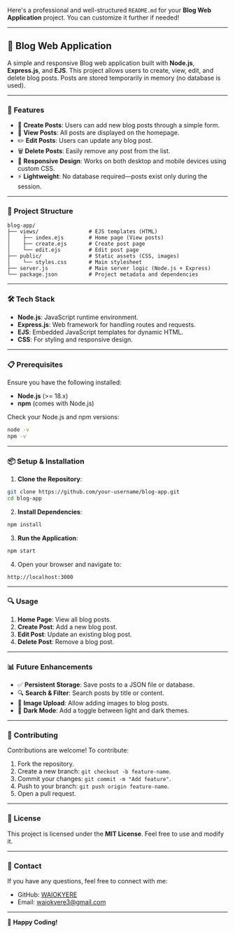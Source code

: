 Here's a professional and well-structured `README.md` for your **Blog Web Application** project. You can customize it further if needed!

---

## 📘 **Blog Web Application**

A simple and responsive Blog web application built with **Node.js**, **Express.js**, and **EJS**. This project allows users to create, view, edit, and delete blog posts. Posts are stored temporarily in memory (no database is used).

---

### 🚀 **Features**
- 📝 **Create Posts**: Users can add new blog posts through a simple form.  
- 📄 **View Posts**: All posts are displayed on the homepage.  
- ✏️ **Edit Posts**: Users can update any blog post.  
- 🗑️ **Delete Posts**: Easily remove any post from the list.  
- 🎨 **Responsive Design**: Works on both desktop and mobile devices using custom CSS.  
- ⚡ **Lightweight**: No database required—posts exist only during the session.

---

### 📂 **Project Structure**
```
blog-app/
├── views/                # EJS templates (HTML)
│    ├── index.ejs        # Home page (View posts)
│    ├── create.ejs       # Create post page
│    └── edit.ejs         # Edit post page
├── public/               # Static assets (CSS, images)
│    └── styles.css       # Main stylesheet
├── server.js             # Main server logic (Node.js + Express)
└── package.json          # Project metadata and dependencies
```

---

### 🛠️ **Tech Stack**
- **Node.js**: JavaScript runtime environment.  
- **Express.js**: Web framework for handling routes and requests.  
- **EJS**: Embedded JavaScript templates for dynamic HTML.  
- **CSS**: For styling and responsive design.

---

### 📋 **Prerequisites**
Ensure you have the following installed:

- **Node.js** (>= 18.x)  
- **npm** (comes with Node.js)

Check your Node.js and npm versions:

```bash
node -v
npm -v
```

---

### 📦 **Setup & Installation**
1. **Clone the Repository**:

```bash
git clone https://github.com/your-username/blog-app.git
cd blog-app
```

2. **Install Dependencies**:

```bash
npm install
```

3. **Run the Application**:

```bash
npm start
```

4. Open your browser and navigate to:

```
http://localhost:3000
```

---

### 🔍 **Usage**
1. **Home Page**: View all blog posts.  
2. **Create Post**: Add a new blog post.  
3. **Edit Post**: Update an existing blog post.  
4. **Delete Post**: Remove a blog post.

---

### 📊 **Future Enhancements**
- ✅ **Persistent Storage**: Save posts to a JSON file or database.  
- 🔍 **Search & Filter**: Search posts by title or content.  
- 📸 **Image Upload**: Allow adding images to blog posts.  
- 🎨 **Dark Mode**: Add a toggle between light and dark themes.

---

### 🤝 **Contributing**
Contributions are welcome! To contribute:

1. Fork the repository.
2. Create a new branch: `git checkout -b feature-name`.
3. Commit your changes: `git commit -m "Add feature"`.
4. Push to your branch: `git push origin feature-name`.
5. Open a pull request.

---

### 📜 **License**
This project is licensed under the **MIT License**. Feel free to use and modify it.

---

### 📧 **Contact**
If you have any questions, feel free to connect with me:

- GitHub: [WAIOKYERE](https://github.com/WAIOKYERE)
- Email: waiokyere3@gmail.com

---

🎉 **Happy Coding!**